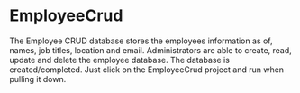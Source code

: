 # EmployeeCrud

The Employee CRUD database stores the employees information as of, names, job titles, location and email. Administrators are able to create, read, update and delete the employee database.
The database is created/completed. Just click on the EmployeeCrud project and run when pulling it down.
